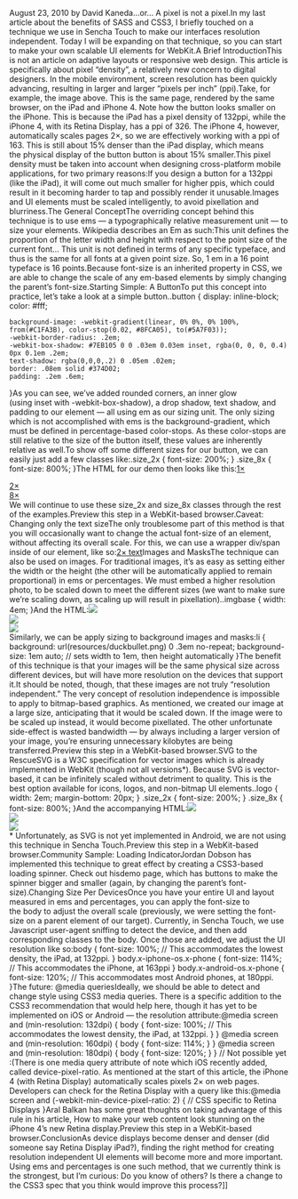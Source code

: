 August 23, 2010 by David Kaneda…or… A pixel is not a pixel.In my last article about the benefits of SASS and CSS3, I briefly touched on a technique we use in Sencha Touch to make our interfaces resolution independent. Today I will be expanding on that technique, so you can start to make your own scalable UI elements for WebKit.A Brief IntroductionThis is not an article on adaptive layouts or responsive web design. This article is specifically about pixel “density”, a relatively new concern to digital designers. In the mobile environment, screen resolution has been quickly advancing, resulting in larger and larger “pixels per inch” (ppi).Take, for example, the image above. This is the same page, rendered by the same browser, on the iPad and iPhone 4. Note how the button looks smaller on the iPhone. This is because the iPad has a pixel density of 132ppi, while the iPhone 4, with its Retina Display, has a ppi of 326. The iPhone 4, however, automatically scales pages 2×, so we are effectively working with a ppi of 163. This is still about 15% denser than the iPad display, which means the physical display of the button button is about 15% smaller.This pixel density must be taken into account when designing cross-platform mobile applications, for two primary reasons:If you design a button for a 132ppi (like the iPad), it will come out much smaller for higher ppis, which could result in it becoming harder to tap and possibly render it unusable.Images and UI elements must be scaled intelligently, to avoid pixellation and blurriness.The General ConceptThe overriding concept behind this technique is to use ems — a typographically relative measurement unit — to size your elements. Wikipedia describes an Em as such:This unit defines the proportion of the letter width and height with respect to the point size of the current font… This unit is not defined in terms of any specific typeface, and thus is the same for all fonts at a given point size. So, 1 em in a 16 point typeface is 16 points.Because font-size is an inherited property in CSS, we are able to change the scale of any em-based elements by simply changing the parent’s font-size.Starting Simple: A ButtonTo put this concept into practice, let’s take a look at a simple button..button {
    display: inline-block;
    color: #fff;

    background-image: -webkit-gradient(linear, 0% 0%, 0% 100%, from(#C1FA3B), color-stop(0.02, #8FCA05), to(#5A7F03));
    -webkit-border-radius: .2em;
    -webkit-box-shadow: #7EB105 0 0 .03em 0.03em inset, rgba(0, 0, 0, 0.4) 0px 0.1em .2em;
    text-shadow: rgba(0,0,0,.2) 0 .05em .02em;
    border: .08em solid #374D02;
    padding: .2em .6em;
}As you can see, we’ve added rounded corners, an inner glow (using inset with -webkit-box-shadow), a drop shadow, text shadow, and padding to our element — all using em as our sizing unit. The only sizing which is not accomplished with ems is the background-gradient, which must be defined in percentage-based color-stops. As these color-stops are still relative to the size of the button itself, these values are inherently relative as well.To show off some different sizes for our button, we can easily just add a few classes like:.size_2x {
    font-size: 200%;
}
.size_8x {
    font-size: 800%;
}The HTML for our demo then looks like this:<a href="#" class="button">1×</a>

<div class="size_2x">
    <a href="#" class="button">2×</a>
</div>
<div class="size_8x">
    <a href="#" class="button">8×</a>
</div>We will continue to use these size_2x and size_8x classes through the rest of the examples.Preview this step in a WebKit-based browser.Caveat: Changing only the text sizeThe only troublesome part of this method is that you will occasionally want to change the actual font-size of an element, without affecting its overall scale. For this, we can use a wrapper div/span inside of our element, like so:<a href="#" class="button"><span class="textsize_2x">2× text</span></a>Images and MasksThe technique can also be used on images. For traditional images, it’s as easy as setting either the width or the height (the other will be automatically applied to remain proportional) in ems or percentages. We must embed a higher resolution photo, to be scaled down to meet the different sizes (we want to make sure we’re scaling down, as scaling up will result in pixellation)..imgbase {
    width: 4em;
}And the HTML:<img class="imgbase" src="duck.jpg" />

<div class="size_2x">
    <img class="imgbase" src="duck.jpg" />
</div>
<div class="size_8x">
    <img class="imgbase" src="duck.jpg" />
</div>
Similarly, we can be apply sizing to background images and masks:li {
    background: url(resources/duckbullet.png) 0 .3em no-repeat;
    background-size: 1em auto; // sets width to 1em, then height automatically
}The benefit of this technique is that your images will be the same physical size across different devices, but will have more resolution on the devices that support it.It should be noted, though, that these images are not truly “resolution independent.” The very concept of resolution independence is impossible to apply to bitmap-based graphics. As mentioned, we created our image at a large size, anticipating that it would be scaled down. If the image were to be scaled up instead, it would become pixellated. The other unfortunate side-effect is wasted bandwidth — by always including a larger version of your image, you’re ensuring unnecessary kilobytes are being transferred.Preview this step in a WebKit-based browser.SVG to the RescueSVG is a W3C specification for vector images which is already implemented in WebKit (though not all versions*). Because SVG is vector-based, it can be infinitely scaled without detriment to quality. This is the best option available for icons, logos, and non-bitmap UI elements..logo {
    width: 2em;
    margin-bottom: 20px;
}
.size_2x {
    font-size: 200%;
}
.size_8x {
    font-size: 800%;
}And the accompanying HTML:<img class="logo" src="sencha.svg" />
<div class="size_2x">
    <img class="logo" src="sencha.svg" />
</div>
<div class="size_8x">
    <img class="logo" src="sencha.svg" />
</div>* Unfortunately, as SVG is not yet implemented in Android, we are not using this technique in Sencha Touch.Preview this step in a WebKit-based browser.Community Sample: Loading IndicatorJordan Dobson has implemented this technique to great effect by creating a CSS3-based loading spinner. Check out hisdemo page, which has buttons to make the spinner bigger and smaller (again, by changing the parent’s font-size).Changing Size Per DevicesOnce you have your entire UI and layout measured in ems and percentages, you can apply the font-size to the body to adjust the overall scale (previously, we were setting the font-size on a parent element of our target). Currently, in Sencha Touch, we use Javascript user-agent sniffing to detect the device, and then add corresponding classes to the body. Once those are added, we adjust the UI resolution like so:body {
  font-size: 100%; // This accommodates the lowest density, the iPad, at 132ppi.
}
body.x-iphone-os.x-phone {
  font-size: 114%; // This accommodates the iPhone, at 163ppi
}
body.x-android-os.x-phone {
  font-size: 120%; // This accommodates most Android phones, at 180ppi.
}The future: @media queriesIdeally, we should be able to detect and change style using CSS3 media queries. There is a specific addition to the CSS3 recommendation that would help here, though it has yet to be implemented on iOS or Android — the resolution attribute:@media screen and (min-resolution: 132dpi) {
    body {
      font-size: 100%; // This accommodates the lowest density, the iPad, at 132ppi.
    }
}
@media screen and (min-resolution: 160dpi) {
    body {
      font-size: 114%;
    }
}
@media screen and (min-resolution: 180dpi) {
    body {
        font-size: 120%;
    }
}
// Not possible yet :(There is one media query attribute of note which iOS recently added, called device-pixel-ratio. As mentioned at the start of this article, the iPhone 4 (with Retina Display) automatically scales pixels 2× on web pages. Developers can check for the Retina Display with a query like this:@media screen and (-webkit-min-device-pixel-ratio: 2) {
    // CSS specific to Retina Displays
}Aral Balkan has some great thoughts on taking advantage of this rule in his article, How to make your web content look stunning on the iPhone 4’s new Retina display.Preview this step in a WebKit-based browser.ConclusionAs device displays become denser and denser (did someone say Retina Display iPad?), finding the right method for creating resolution independent UI elements will become more and more important. Using ems and percentages is one such method, that we currently think is the strongest, but I’m curious: Do you know of others? Is there a change to the CSS3 spec that you think would improve this process?]]